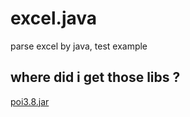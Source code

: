 # excel.java
parse excel by java, test example

## where did i get those libs ?

[poi3.8.jar](http://download.csdn.net/detail/wang524506/4849282#comment)